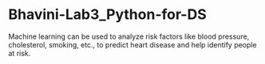 # Bhavini-Lab3_Python-for-DS
Machine learning can be used to analyze risk factors like blood pressure, cholesterol, smoking, etc., to predict heart disease and help identify people at risk.
